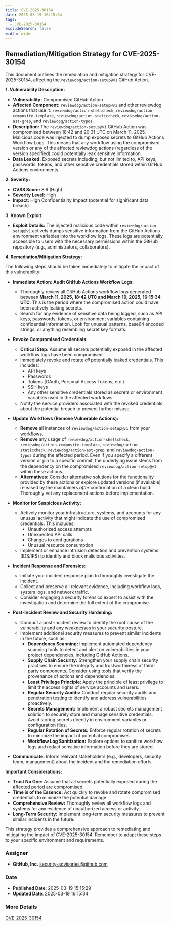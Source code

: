 ```yaml
---
title: CVE-2025-30154
date: 2025-03-19 16:15:34
tags:
  - CVE-2025-30154
excludeSearch: false
width: wide
---
```


## Remediation/Mitigation Strategy for CVE-2025-30154

This document outlines the remediation and mitigation strategy for CVE-2025-30154, affecting the `reviewdog/action-setup@v1` GitHub Action.

**1. Vulnerability Description:**

*   **Vulnerability:** Compromised GitHub Action
*   **Affected Component:** `reviewdog/action-setup@v1` and other reviewdog actions that use it: `reviewdog/action-shellcheck`, `reviewdog/action-composite-template`, `reviewdog/action-staticcheck`, `reviewdog/action-ast-grep`, and `reviewdog/action-typos`.
*   **Description:** The `reviewdog/action-setup@v1` GitHub Action was compromised between 18:42 and 20:31 UTC on March 11, 2025. Malicious code was injected to dump exposed secrets to GitHub Actions Workflow Logs. This means that any workflow using the compromised version or any of the affected reviewdog actions (regardless of the version specified) could potentially leak sensitive information.
*   **Data Leaked:** Exposed secrets including, but not limited to, API keys, passwords, tokens, and other sensitive credentials stored within GitHub Actions environments.

**2. Severity:**

*   **CVSS Score:** 8.6 (High)
*   **Severity Level:** High
*   **Impact:** High Confidentiality Impact (potential for significant data breach)

**3. Known Exploit:**

*   **Exploit Details:** The injected malicious code within `reviewdog/action-setup@v1` actively dumps sensitive information from the GitHub Actions environment variables into the workflow logs.  These logs are potentially accessible to users with the necessary permissions within the GitHub repository (e.g., administrators, collaborators).

**4. Remediation/Mitigation Strategy:**

The following steps should be taken immediately to mitigate the impact of this vulnerability:

*   **Immediate Action: Audit GitHub Actions Workflow Logs:**

    *   Thoroughly review all GitHub Actions workflow logs generated between **March 11, 2025, 18:42 UTC and March 19, 2025, 16:15:34 UTC**. This is the period where the compromised action could have been actively leaking secrets.
    *   Search for any evidence of sensitive data being logged, such as API keys, passwords, tokens, or environment variables containing confidential information.  Look for unusual patterns, base64 encoded strings, or anything resembling secret key formats.

*   **Revoke Compromised Credentials:**

    *   **Critical Step:**  Assume all secrets potentially exposed in the affected workflow logs have been compromised.
    *   Immediately revoke and rotate *all* potentially leaked credentials. This includes:
        *   API keys
        *   Passwords
        *   Tokens (OAuth, Personal Access Tokens, etc.)
        *   SSH keys
        *   Any other sensitive credentials stored as secrets or environment variables used in the affected workflows.
    *   Notify the service providers associated with the revoked credentials about the potential breach to prevent further misuse.

*   **Update Workflows (Remove Vulnerable Actions):**

    *   **Remove** all instances of `reviewdog/action-setup@v1` from your workflows.
    *   **Remove** any usage of `reviewdog/action-shellcheck`, `reviewdog/action-composite-template`, `reviewdog/action-staticcheck`, `reviewdog/action-ast-grep`, and `reviewdog/action-typos` during the affected period. Even if you specify a different version or pin to a specific commit, the underlying issue stems from the dependency on the compromised `reviewdog/action-setup@v1` within these actions.
    *   **Alternatives:** Consider alternative solutions for the functionality provided by these actions or explore updated versions (if available) released by the maintainers *after* confirmation of a clean build.  Thoroughly vet any replacement actions before implementation.

*   **Monitor for Suspicious Activity:**

    *   Actively monitor your infrastructure, systems, and accounts for any unusual activity that might indicate the use of compromised credentials. This includes:
        *   Unauthorized access attempts
        *   Unexpected API calls
        *   Changes to configurations
        *   Unusual resource consumption
    *   Implement or enhance intrusion detection and prevention systems (IDS/IPS) to identify and block malicious activities.

*   **Incident Response and Forensics:**

    *   Initiate your incident response plan to thoroughly investigate the incident.
    *   Collect and preserve all relevant evidence, including workflow logs, system logs, and network traffic.
    *   Consider engaging a security forensics expert to assist with the investigation and determine the full extent of the compromise.

*   **Post-Incident Review and Security Hardening:**

    *   Conduct a post-incident review to identify the root cause of the vulnerability and any weaknesses in your security posture.
    *   Implement additional security measures to prevent similar incidents in the future, such as:
        *   **Dependency Scanning:** Implement automated dependency scanning tools to detect and alert on vulnerabilities in your project dependencies, including GitHub Actions.
        *   **Supply Chain Security:**  Strengthen your supply chain security practices to ensure the integrity and trustworthiness of third-party components.  Consider using tools that verify the provenance of actions and dependencies.
        *   **Least Privilege Principle:**  Apply the principle of least privilege to limit the access rights of service accounts and users.
        *   **Regular Security Audits:**  Conduct regular security audits and penetration testing to identify and address vulnerabilities proactively.
        *   **Secrets Management:** Implement a robust secrets management solution to securely store and manage sensitive credentials. Avoid storing secrets directly in environment variables or configuration files.
        *   **Regular Rotation of Secrets:** Enforce regular rotation of secrets to minimize the impact of potential compromises.
        *   **Workflow Log Sanitization:**  Explore options to sanitize workflow logs and redact sensitive information before they are stored.

*   **Communicate:** Inform relevant stakeholders (e.g., developers, security team, management) about the incident and the remediation efforts.

**Important Considerations:**

*   **Trust No One:**  Assume that all secrets potentially exposed during the affected period are compromised.
*   **Time is of the Essence:**  Act quickly to revoke and rotate compromised credentials to minimize the potential damage.
*   **Comprehensive Review:**  Thoroughly review all workflow logs and systems for any evidence of unauthorized access or activity.
*   **Long-Term Security:**  Implement long-term security measures to prevent similar incidents in the future.

This strategy provides a comprehensive approach to remediating and mitigating the impact of CVE-2025-30154.  Remember to adapt these steps to your specific environment and requirements.

### Assigner
- **GitHub, Inc.** <security-advisories@github.com>

### Date
- **Published Date**: 2025-03-19 15:15:29
- **Updated Date**: 2025-03-19 16:15:34

### More Details
[CVE-2025-30154](https://www.cvedetails.com/cve/CVE-2025-30154)
